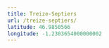 ```yaml
---
title: Treize-Septiers
url: /treize-septiers/
latitude: 46.9850566
longitude: -1.2303654000000002
---
```

